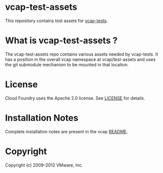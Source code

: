 # vcap-test-assets

This repository contains test assets for [vcap-tests](https://github.com/cloudfoundry/vcap-tests).

# What is vcap-test-assets ?

The vcap-test-assets repo contains various assets needed by vcap-tests. It has
a position in the overall vcap namespace at vcap/test-assets and uses the git
submodule mechanism to be mounted in that location.

# License

Cloud Foundry uses the Apache 2.0 license. See
[LICENSE](https://github.com/cloudfoundry/vcap-test-assets/LICENSE) for details.

# Installation Notes

Complete installation notes are present in the vcap
[README](https://github.com/cloudfoundry/vcap/README).

# Copyright

Copyright (c) 2009-2012 VMware, Inc.
